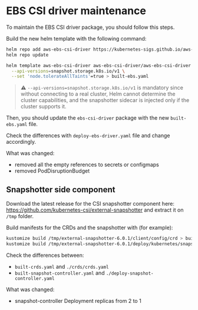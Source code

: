 # EBS CSI driver maintenance

To maintain the EBS CSI driver package, you should follow this steps.

Build the new helm template with the following command:

```bash
helm repo add aws-ebs-csi-driver https://kubernetes-sigs.github.io/aws-ebs-csi-driver
helm repo update

helm template aws-ebs-csi-driver aws-ebs-csi-driver/aws-ebs-csi-driver -n kube-system \
  --api-versions=snapshot.storage.k8s.io/v1 \
  --set 'node.tolerateAllTaints'=true > built-ebs.yaml
```

> ⚠️ `--api-versions=snapshot.storage.k8s.io/v1` is mandatory since without connecting to a real cluster, Helm cannot determine the cluster capabilities, and the snapshotter sidecar is injected only if the cluster supports it.

Then, you should update the `ebs-csi-driver` package with the new `built-ebs.yaml` file.

Check the differences with `deploy-ebs-driver.yaml` file and change accordingly.

What was changed:

- removed all the empty references to secrets or configmaps
- removed PodDisruptionBudget

## Snapshotter side component

Download the latest release for the CSI snapshotter component here: <https://github.com/kubernetes-csi/external-snapshotter> and extract it on `/tmp` folder.

Build manifests for the CRDs and the snapshotter with (for example):

```bash
kustomize build /tmp/external-snapshotter-6.0.1/client/config/crd > built-crds.yaml
kustomize build /tmp/external-snapshotter-6.0.1/deploy/kubernetes/snapshot-controller > built-snapshot-controller.yaml
```

Check the differences between:

- `built-crds.yaml` and `./crds/crds.yaml`
- `built-snapshot-controller.yaml` and `./deploy-snapshot-controller.yaml`

What was changed:

- snapshot-controller Deployment replicas from 2 to 1
